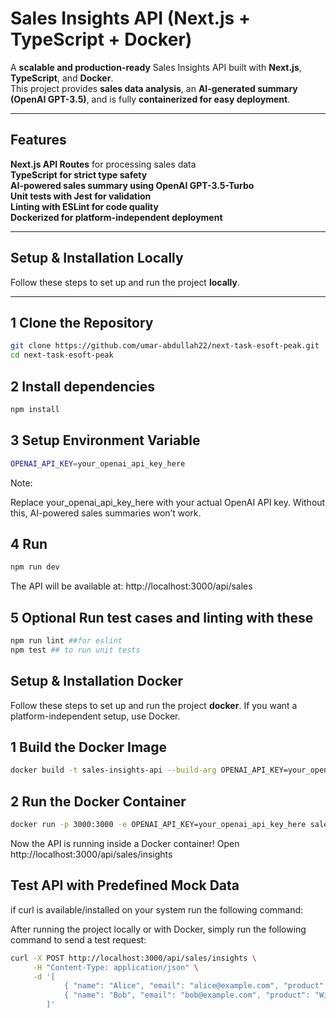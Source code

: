 #  Sales Insights API (Next.js + TypeScript + Docker)

A **scalable and production-ready** Sales Insights API built with **Next.js**, **TypeScript**, and **Docker**.  
This project provides **sales data analysis**, an **AI-generated summary (OpenAI GPT-3.5)**, and is fully **containerized for easy deployment**.

---

##  Features
 **Next.js API Routes** for processing sales data  
 **TypeScript for strict type safety**  
 **AI-powered sales summary using OpenAI GPT-3.5-Turbo**  
 **Unit tests with Jest for validation**  
 **Linting with ESLint for code quality**  
 **Dockerized for platform-independent deployment**  

---

##  Setup & Installation Locally

Follow these steps to set up and run the project **locally**.

---

## 1 Clone the Repository
```sh
git clone https://github.com/umar-abdullah22/next-task-esoft-peak.git
cd next-task-esoft-peak
```
## 2 Install dependencies
```sh
npm install
```

## 3 Setup Environment Variable
```sh
OPENAI_API_KEY=your_openai_api_key_here
```
 Note:

Replace your_openai_api_key_here with your actual OpenAI API key.
Without this, AI-powered sales summaries won’t work.

## 4 Run
```sh
npm run dev
```

The API will be available at:
 http://localhost:3000/api/sales

## 5 Optional Run test cases and linting with these
```sh
npm run lint ##for eslint
npm test ## to run unit tests
```

##  Setup & Installation Docker

Follow these steps to set up and run the project **docker**.
If you want a platform-independent setup, use Docker.

## 1️ Build the Docker Image
```sh
docker build -t sales-insights-api --build-arg OPENAI_API_KEY=your_openai_api_key_here .
```
## 2 Run the Docker Container
```sh
docker run -p 3000:3000 -e OPENAI_API_KEY=your_openai_api_key_here sales-insights-api
```
Now the API is running inside a Docker container!
Open http://localhost:3000/api/sales/insights


## Test API with Predefined Mock Data
if curl is available/installed on your system run the following command:

After running the project locally or with Docker, simply run the following command to send a test request:

```sh
curl -X POST http://localhost:3000/api/sales/insights \
     -H "Content-Type: application/json" \
     -d '[
            { "name": "Alice", "email": "alice@example.com", "product": "Widget A", "category": "Widgets", "amount": 120, "date": "2023-03-01", "state": "CA" },
            { "name": "Bob", "email": "bob@example.com", "product": "Widget B", "category": "Gadgets", "amount": 200, "date": "2023-03-02", "state": "NY" }
        ]'
```
